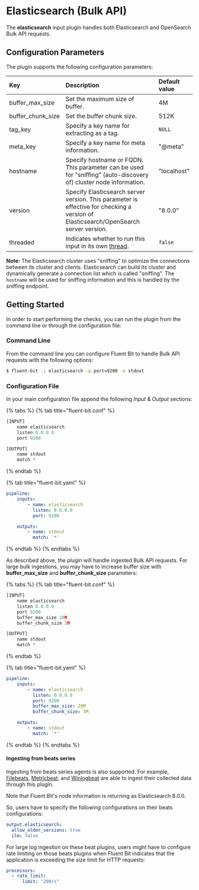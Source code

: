 # Elasticsearch (Bulk API)

The **elasticsearch** input plugin handles both Elasticsearch and OpenSearch Bulk API requests.

## Configuration Parameters

The plugin supports the following configuration parameters:

| Key | Description | Default value |
| :--- | :--- | :--- |
| buffer\_max\_size | Set the maximum size of buffer. | 4M |
| buffer\_chunk\_size | Set the buffer chunk size. | 512K |
| tag\_key | Specify a key name for extracting as a tag. | `NULL` |
| meta\_key | Specify a key name for meta information. | "@meta" |
| hostname | Specify hostname or FQDN. This parameter can be used for "sniffing" (auto-discovery of) cluster node information. | "localhost" |
| version  | Specify Elasticsearch server version. This parameter is effective for checking a version of Elasticsearch/OpenSearch server version. | "8.0.0" |
| threaded | Indicates whether to run this input in its own [thread](../../administration/multithreading.md#inputs). | `false` |

**Note:** The Elasticsearch cluster uses "sniffing" to optimize the connections between its cluster and clients.
Elasticsearch can build its cluster and dynamically generate a connection list which is called "sniffing".
The `hostname` will be used for sniffing information and this is handled by the sniffing endpoint.

## Getting Started

In order to start performing the checks, you can run the plugin from the command line or through the configuration file:

### Command Line

From the command line you can configure Fluent Bit to handle Bulk API requests with the following options:

```bash
$ fluent-bit -i elasticsearch -p port=9200 -o stdout
```

### Configuration File

In your main configuration file append the following _Input_ & _Output_ sections:

{% tabs %}
{% tab title="fluent-bit.conf" %}
```python
[INPUT]
    name elasticsearch
    listen 0.0.0.0
    port 9200

[OUTPUT]
    name stdout
    match *
```
{% endtab %}

{% tab title="fluent-bit.yaml" %}
```yaml
pipeline:
    inputs:
        - name: elasticsearch
          listen: 0.0.0.0
          port: 9200

    outputs:
        - name: stdout
          match: '*'
```
{% endtab %}
{% endtabs %}

As described above, the plugin will handle ingested Bulk API requests.
For large bulk ingestions, you may have to increase buffer size with **buffer_max_size** and **buffer_chunk_size** parameters:

{% tabs %}
{% tab title="fluent-bit.conf" %}
```python
[INPUT]
    name elasticsearch
    listen 0.0.0.0
    port 9200
    buffer_max_size 20M
    buffer_chunk_size 5M

[OUTPUT]
    name stdout
    match *
```
{% endtab %}

{% tab title="fluent-bit.yaml" %}
```yaml
pipeline:
    inputs:
        - name: elasticsearch
          listen: 0.0.0.0
          port: 9200
          buffer_max_size: 20M
          buffer_chunk_size: 5M

    outputs:
        - name: stdout
          match: '*'
```
{% endtab %}
{% endtabs %}

#### Ingesting from beats series

Ingesting from beats series agents is also supported.
For example, [Filebeats](https://www.elastic.co/beats/filebeat), [Metricbeat](https://www.elastic.co/beats/metricbeat), and [Winlogbeat](https://www.elastic.co/beats/winlogbeat) are able to ingest their collected data through this plugin.

Note that Fluent Bit's node information is returning as Elasticsearch 8.0.0.

So, users have to specify the following configurations on their beats configurations:

```yaml
output.elasticsearch:
  allow_older_versions: true
  ilm: false
```

For large log ingestion on these beat plugins,
users might have to configure rate limiting on those beats plugins
when Fluent Bit indicates that the application is exceeding the size limit for HTTP requests:


```yaml
processors:
  - rate_limit:
      limit: "200/s"
```
